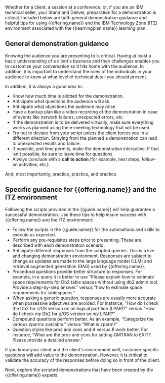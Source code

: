Whether for a client, a session at a conference, or, if you are an IBM technical seller, your Stand and Deliver, preparation for a demonstration is critical. Included below are both general demonstration guidance and helpful tips for using {{offering.name}} and the IBM Technology Zone (ITZ) environment associated with the {{learningplan.name}} learning plan.

## General demonstration guidance
Knowing the audience you are presenting to is critical. Having at least a basic understanding of a client's business and their challenges enables you to customize your conversation so it hits home with the audience. In addition, it is important to understand the roles of the individuals in your audience to know at what level of technical detail you should present.

In addition, it is always a good idea to:

- Know how much time is allotted for the demonstration.
- Anticipate what questions the audience will ask.
- Anticipate what objections the audience may raise.
- Have a backup plan like a video recording of the demonstration in case of events like network failures, unexpected errors, etc.
- If the demonstration is to be delivered virtually, make sure everything works as planned using the e-meeting technology that will be used.
- Try not to deviate from your script unless the client forces you in a different direction. Straying from the planned a demonstration can lead to unexpected results and failure.
- If possible, and time permits, make the demonstration interactive. If that isn't possible, be sure to leave time for questions.
- Always conclude with a **call to action** (for example, next steps, follow-on activities, etc.).

And, most importantly, practice, practice, and practice.

## Specific guidance for {{offering.name}} and the ITZ environment
Following the scripts provided in the {{guide.name}} will help guarantee a successful demonstration. Use these tips to help insure success with {{offering.name}} and the ITZ environment:

- Follow the scripts in the {{guide.name}} for the automations and skills to execute as expected.
- Perform any pre-requisites steps prior to presenting. These are described with each demonstration scenario.
- Anticipate different responses from the scripted queries. This is a live and changing demonstration environment. Responses are subject to change as updates are made to the large language model (LLM) and retrieval augmented generation (RAG) used by {{offering.name}}.
- Procedural questions provide better structure to responses. For example, in a query it is better to use "Please explain how to estimate space requirements for Db2 table spaces without using db2 admin tool. Provide a step-by-step answer.” versus "how to estimate space requirements for tablespaces."
- When asking a generic question, responses are usually more accurate when possessive adjectives are avoided. For instance, "How do I check the Db2 for z/OS version on an logical partition (LPAR)?” versus "How do I check *my* Db2 for z/OS version on *my* LPAR?”
- Compound questions perform better. As an example, “Categorize the various zparms available.” versus “What is zparm?”
- Question styles like pros and cons and *A* versus *B* work better. For instance, “What are the pros and cons for setting GMTRAN to EXIT? Please provide a detailed answer.”

If you know your client and the client's environment well, customer specific questions will add value to the demonstration. However, it is critical to validate the accuracy of the responses before doing so in front of the client.

Next, explore the scripted demonstrations that have been created by the {{offering.name}} experts.

